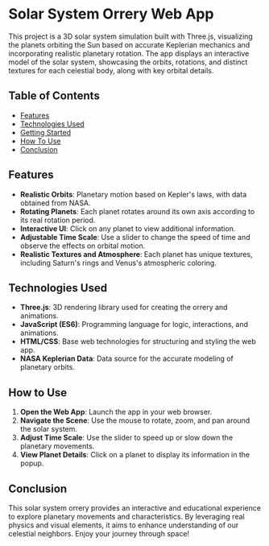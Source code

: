 # Solar System Orrery Web App

This project is a 3D solar system simulation built with Three.js, visualizing the planets orbiting the Sun based on accurate Keplerian mechanics and incorporating realistic planetary rotation. The app displays an interactive model of the solar system, showcasing the orbits, rotations, and distinct textures for each celestial body, along with key orbital details.

## Table of Contents

- [Features](#features)
- [Technologies Used](#technologies-used)
- [Getting Started](#getting-started)
- [How To Use](#How-to-Use)
- [Conclusion](#Conclusion)

## Features

- **Realistic Orbits**: Planetary motion based on Kepler's laws, with data obtained from NASA.
- **Rotating Planets**: Each planet rotates around its own axis according to its real rotation period.
- **Interactive UI**: Click on any planet to view additional information.
- **Adjustable Time Scale**: Use a slider to change the speed of time and observe the effects on orbital motion.
- **Realistic Textures and Atmosphere**: Each planet has unique textures, including Saturn's rings and Venus's atmospheric coloring.


## Technologies Used

- **Three.js**: 3D rendering library used for creating the orrery and animations.
- **JavaScript (ES6)**: Programming language for logic, interactions, and animations.
- **HTML/CSS**: Base web technologies for structuring and styling the web app.
- **NASA Keplerian Data**: Data source for the accurate modeling of planetary orbits.

## How to Use

1. **Open the Web App**: Launch the app in your web browser.
2. **Navigate the Scene**: Use the mouse to rotate, zoom, and pan around the solar system.
3. **Adjust Time Scale**: Use the slider to speed up or slow down the planetary movements.
4. **View Planet Details**: Click on a planet to display its information in the popup.


## Conclusion

This solar system orrery provides an interactive and educational experience to explore planetary movements and characteristics. By leveraging real physics and visual elements, it aims to enhance understanding of our celestial neighbors. Enjoy your journey through space!

   
